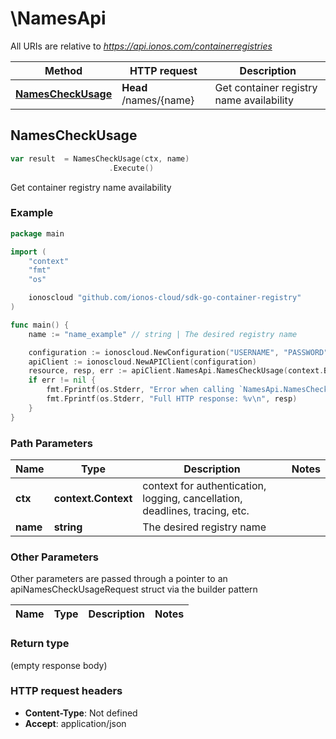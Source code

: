 # \NamesApi

All URIs are relative to *https://api.ionos.com/containerregistries*

|Method | HTTP request | Description|
|------------- | ------------- | -------------|
|[**NamesCheckUsage**](NamesApi.md#NamesCheckUsage) | **Head** /names/{name} | Get container registry name availability|



## NamesCheckUsage

```go
var result  = NamesCheckUsage(ctx, name)
                      .Execute()
```

Get container registry name availability



### Example

```go
package main

import (
    "context"
    "fmt"
    "os"

    ionoscloud "github.com/ionos-cloud/sdk-go-container-registry"
)

func main() {
    name := "name_example" // string | The desired registry name

    configuration := ionoscloud.NewConfiguration("USERNAME", "PASSWORD", "TOKEN", "HOST_URL")
    apiClient := ionoscloud.NewAPIClient(configuration)
    resource, resp, err := apiClient.NamesApi.NamesCheckUsage(context.Background(), name).Execute()
    if err != nil {
        fmt.Fprintf(os.Stderr, "Error when calling `NamesApi.NamesCheckUsage``: %v\n", err)
        fmt.Fprintf(os.Stderr, "Full HTTP response: %v\n", resp)
    }
}
```

### Path Parameters


|Name | Type | Description  | Notes|
|------------- | ------------- | ------------- | -------------|
|**ctx** | **context.Context** | context for authentication, logging, cancellation, deadlines, tracing, etc.|
|**name** | **string** | The desired registry name | |

### Other Parameters

Other parameters are passed through a pointer to an apiNamesCheckUsageRequest struct via the builder pattern


|Name | Type | Description  | Notes|
|------------- | ------------- | ------------- | -------------|

### Return type

 (empty response body)

### HTTP request headers

- **Content-Type**: Not defined
- **Accept**: application/json


